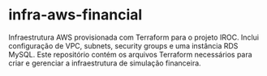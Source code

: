 # infra-aws-financial
Infraestrutura AWS provisionada com Terraform para o projeto IROC. Inclui configuração de VPC, subnets, security groups e uma instância RDS MySQL. Este repositório contém os arquivos Terraform necessários para criar e gerenciar a infraestrutura de simulação financeira.
